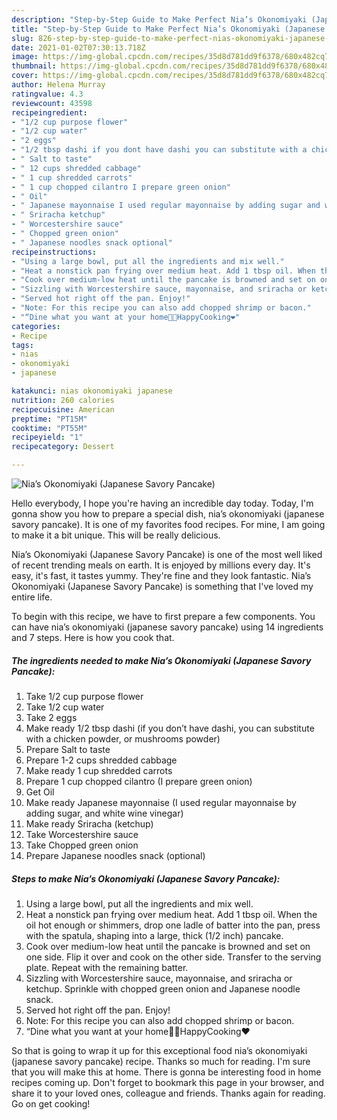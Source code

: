 ```yaml
---
description: "Step-by-Step Guide to Make Perfect Nia’s Okonomiyaki (Japanese Savory Pancake)"
title: "Step-by-Step Guide to Make Perfect Nia’s Okonomiyaki (Japanese Savory Pancake)"
slug: 826-step-by-step-guide-to-make-perfect-nias-okonomiyaki-japanese-savory-pancake
date: 2021-01-02T07:30:13.718Z
image: https://img-global.cpcdn.com/recipes/35d8d781dd9f6378/680x482cq70/nias-okonomiyaki-japanese-savory-pancake-recipe-main-photo.jpg
thumbnail: https://img-global.cpcdn.com/recipes/35d8d781dd9f6378/680x482cq70/nias-okonomiyaki-japanese-savory-pancake-recipe-main-photo.jpg
cover: https://img-global.cpcdn.com/recipes/35d8d781dd9f6378/680x482cq70/nias-okonomiyaki-japanese-savory-pancake-recipe-main-photo.jpg
author: Helena Murray
ratingvalue: 4.3
reviewcount: 43598
recipeingredient:
- "1/2 cup purpose flower"
- "1/2 cup water"
- "2 eggs"
- "1/2 tbsp dashi if you dont have dashi you can substitute with a chicken powder or mushrooms powder"
- " Salt to taste"
- " 12 cups shredded cabbage"
- " 1 cup shredded carrots"
- " 1 cup chopped cilantro I prepare green onion"
- " Oil"
- " Japanese mayonnaise I used regular mayonnaise by adding sugar and white wine vinegar"
- " Sriracha ketchup"
- " Worcestershire sauce"
- " Chopped green onion"
- " Japanese noodles snack optional"
recipeinstructions:
- "Using a large bowl, put all the ingredients and mix well."
- "Heat a nonstick pan frying over medium heat. Add 1 tbsp oil. When the oil hot enough or shimmers, drop one ladle of batter into the pan, press with the spatula, shaping into a large, thick (1/2 inch) pancake."
- "Cook over medium-low heat until the pancake is browned and set on one side. Flip it over and cook on the other side. Transfer to the serving plate. Repeat with the remaining batter."
- "Sizzling with Worcestershire sauce, mayonnaise, and sriracha or ketchup. Sprinkle with chopped green onion and Japanese noodle snack."
- "Served hot right off the pan. Enjoy!"
- "Note: For this recipe you can also add chopped shrimp or bacon."
- "“Dine what you want at your home👩‍🍳HappyCooking❤️"
categories:
- Recipe
tags:
- nias
- okonomiyaki
- japanese

katakunci: nias okonomiyaki japanese 
nutrition: 260 calories
recipecuisine: American
preptime: "PT15M"
cooktime: "PT55M"
recipeyield: "1"
recipecategory: Dessert

---
```



![Nia’s Okonomiyaki (Japanese Savory Pancake)](https://img-global.cpcdn.com/recipes/35d8d781dd9f6378/680x482cq70/nias-okonomiyaki-japanese-savory-pancake-recipe-main-photo.jpg)

Hello everybody, I hope you're having an incredible day today. Today, I'm gonna show you how to prepare a special dish, nia’s okonomiyaki (japanese savory pancake). It is one of my favorites food recipes. For mine, I am going to make it a bit unique. This will be really delicious.

Nia’s Okonomiyaki (Japanese Savory Pancake) is one of the most well liked of recent trending meals on earth. It is enjoyed by millions every day. It's easy, it's fast, it tastes yummy. They're fine and they look fantastic. Nia’s Okonomiyaki (Japanese Savory Pancake) is something that I've loved my entire life.




To begin with this recipe, we have to first prepare a few components. You can have nia’s okonomiyaki (japanese savory pancake) using 14 ingredients and 7 steps. Here is how you cook that.

<!--inarticleads1-->

##### The ingredients needed to make Nia’s Okonomiyaki (Japanese Savory Pancake):

1. Take 1/2 cup purpose flower
1. Take 1/2 cup water
1. Take 2 eggs
1. Make ready 1/2 tbsp dashi (if you don’t have dashi, you can substitute with a chicken powder, or mushrooms powder)
1. Prepare  Salt to taste
1. Prepare  1-2 cups shredded cabbage
1. Make ready  1 cup shredded carrots
1. Prepare  1 cup chopped cilantro (I prepare green onion)
1. Get  Oil
1. Make ready  Japanese mayonnaise (I used regular mayonnaise by adding sugar, and white wine vinegar)
1. Make ready  Sriracha (ketchup)
1. Take  Worcestershire sauce
1. Take  Chopped green onion
1. Prepare  Japanese noodles snack (optional)




<!--inarticleads2-->

##### Steps to make Nia’s Okonomiyaki (Japanese Savory Pancake):

1. Using a large bowl, put all the ingredients and mix well.
1. Heat a nonstick pan frying over medium heat. Add 1 tbsp oil. When the oil hot enough or shimmers, drop one ladle of batter into the pan, press with the spatula, shaping into a large, thick (1/2 inch) pancake.
1. Cook over medium-low heat until the pancake is browned and set on one side. Flip it over and cook on the other side. Transfer to the serving plate. Repeat with the remaining batter.
1. Sizzling with Worcestershire sauce, mayonnaise, and sriracha or ketchup. Sprinkle with chopped green onion and Japanese noodle snack.
1. Served hot right off the pan. Enjoy!
1. Note: For this recipe you can also add chopped shrimp or bacon.
1. “Dine what you want at your home👩‍🍳HappyCooking❤️




So that is going to wrap it up for this exceptional food nia’s okonomiyaki (japanese savory pancake) recipe. Thanks so much for reading. I'm sure that you will make this at home. There is gonna be interesting food in home recipes coming up. Don't forget to bookmark this page in your browser, and share it to your loved ones, colleague and friends. Thanks again for reading. Go on get cooking!
